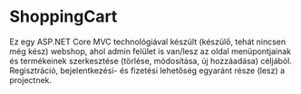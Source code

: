 # ShoppingCart

Ez egy ASP.NET Core MVC technológiával készült (készülő, tehát nincsen még kész) webshop, ahol admin felület is van/lesz az oldal menüpontjainak és termékeinek szerkesztése
(törlése, módosítása, új hozzáadása) céljából. Regisztráció, bejelentkezési- és fizetési lehetőség egyaránt része (lesz) a projectnek.
